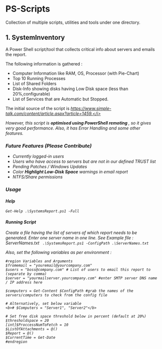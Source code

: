 # PS-Scripts

Collection of multiple scripts, utilities and tools under one directory.

## 1. SystemInventory

A Power Shell script/tool that collects critical info about servers and emails the report.

The following information is gathered :

* Computer Information like RAM, OS, Processor (with Pie-Chart)
* Top 10 Running Processes
* List of Shared Folders
* Disk-Info showing disks having Low Disk space (less than 20%,configurable)
* List of Services that are Automatic but Stopped.

The initial source of the script is <i>https://www.simple-talk.com/content/article.aspx?article=1459.</i>

However, this script is <b>optimised using PowerShell remoting </b>, so it gives very good performance. 
Also, it has Error Handling and some other features.

### Future Features   (Please Contribute)

* Currently logged-in users
* Users who have access to servers but are not in our defined TRUST list
* Pending Patches / Windows Updates 
* Color <b><i>Highlight Low-Disk Space</b></i> warnings in email report
* NTFS/Share permissions

### Usage
#### Help
`Get-Help .\SystemsReport.ps1 -Full`

#### Running Script
Create a file having the list of servers of which report needs to be generated. Enter one server name in one line. See Example file : ServerNames.txt
` .\SystemsReport.ps1 -ConfigPath .\ServerNames.txt`

Also, set the following variables as per environment :

```
#region Variables and Arguments
$fromemail = "youremail@yourcompany.com"
$users = "boss@company.com" # List of users to email this report to (separate by comma)
$server = "yourmailserver.yourcompany.com" #enter SMTP server DNS name / IP address here

$computers = Get-Content $ConfigPath #grab the names of the servers/computers to check from the config file

# Alternatively, set below variable
<b># $Computers = "Server1", "Server2"</b>

# Set free disk space threshold below in percent (default at 20%)
$thresholdspace = 20
[int]$ProccessNumToFetch = 10
$ListOfAttachments = @()
$Report = @()
$CurrentTime = Get-Date
#endregion
```

